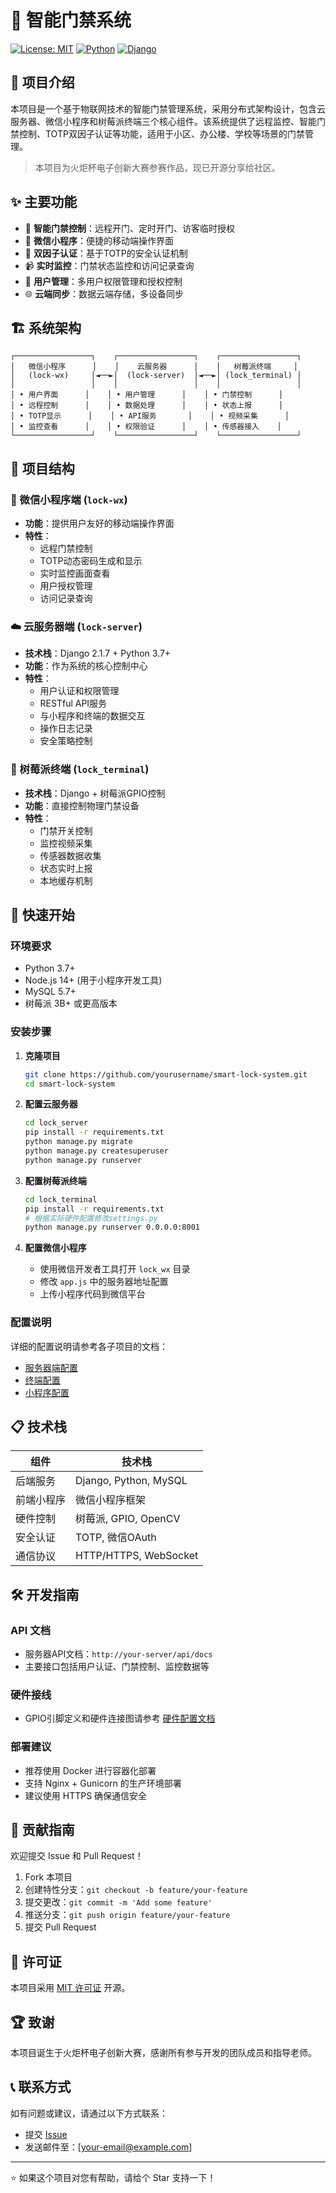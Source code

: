 # 🔐 智能门禁系统

[![License: MIT](https://img.shields.io/badge/License-MIT-yellow.svg)](https://opensource.org/licenses/MIT)
[![Python](https://img.shields.io/badge/Python-3.7+-blue.svg)](https://www.python.org/downloads/)
[![Django](https://img.shields.io/badge/Django-2.1.7-green.svg)](https://djangoproject.com/)

## 📖 项目介绍

本项目是一个基于物联网技术的智能门禁管理系统，采用分布式架构设计，包含云服务器、微信小程序和树莓派终端三个核心组件。该系统提供了远程监控、智能门禁控制、TOTP双因子认证等功能，适用于小区、办公楼、学校等场景的门禁管理。

> 本项目为火炬杯电子创新大赛参赛作品，现已开源分享给社区。

## ✨ 主要功能

- 🔑 **智能门禁控制**：远程开门、定时开门、访客临时授权
- 📱 **微信小程序**：便捷的移动端操作界面
- 🔐 **双因子认证**：基于TOTP的安全认证机制  
- 📹 **实时监控**：门禁状态监控和访问记录查询
- 👥 **用户管理**：多用户权限管理和授权控制
- 🌐 **云端同步**：数据云端存储，多设备同步

## 🏗️ 系统架构

```
┌─────────────────┐    ┌─────────────────┐    ┌─────────────────┐
│   微信小程序      │    │    云服务器      │    │   树莓派终端     │
│   (lock-wx)     │◄──►│  (lock-server)  │◄──►│ (lock_terminal) │
│                 │    │                 │    │                 │
│ • 用户界面      │    │ • 用户管理      │    │ • 门禁控制      │
│ • 远程控制      │    │ • 数据处理      │    │ • 状态上报      │
│ • TOTP显示      │    │ • API服务       │    │ • 视频采集      │
│ • 监控查看      │    │ • 权限验证      │    │ • 传感器接入    │
└─────────────────┘    └─────────────────┘    └─────────────────┘
```

## 📂 项目结构

### 📱 微信小程序端 (`lock-wx`)
- **功能**：提供用户友好的移动端操作界面
- **特性**：
  - 远程门禁控制
  - TOTP动态密码生成和显示
  - 实时监控画面查看
  - 用户授权管理
  - 访问记录查询

### ☁️ 云服务器端 (`lock-server`)
- **技术栈**：Django 2.1.7 + Python 3.7+
- **功能**：作为系统的核心控制中心
- **特性**：
  - 用户认证和权限管理
  - RESTful API服务
  - 与小程序和终端的数据交互
  - 操作日志记录
  - 安全策略控制

### 🔧 树莓派终端 (`lock_terminal`)
- **技术栈**：Django + 树莓派GPIO控制
- **功能**：直接控制物理门禁设备
- **特性**：
  - 门禁开关控制
  - 监控视频采集
  - 传感器数据收集
  - 状态实时上报
  - 本地缓存机制

## 🚀 快速开始

### 环境要求

- Python 3.7+
- Node.js 14+ (用于小程序开发工具)
- MySQL 5.7+
- 树莓派 3B+ 或更高版本

### 安装步骤

1. **克隆项目**
   ```bash
   git clone https://github.com/yourusername/smart-lock-system.git
   cd smart-lock-system
   ```

2. **配置云服务器**
   ```bash
   cd lock_server
   pip install -r requirements.txt
   python manage.py migrate
   python manage.py createsuperuser
   python manage.py runserver
   ```

3. **配置树莓派终端**
   ```bash
   cd lock_terminal
   pip install -r requirements.txt
   # 根据实际硬件配置修改settings.py
   python manage.py runserver 0.0.0.0:8001
   ```

4. **配置微信小程序**
   - 使用微信开发者工具打开 `lock_wx` 目录
   - 修改 `app.js` 中的服务器地址配置
   - 上传小程序代码到微信平台

### 配置说明

详细的配置说明请参考各子项目的文档：
- [服务器端配置](./lock_server/README.md)
- [终端配置](./lock_terminal/README.md)  
- [小程序配置](./lock_wx/README.md)

## 📋 技术栈

| 组件 | 技术栈 |
|------|--------|
| 后端服务 | Django, Python, MySQL |
| 前端小程序 | 微信小程序框架 |
| 硬件控制 | 树莓派, GPIO, OpenCV |
| 安全认证 | TOTP, 微信OAuth |
| 通信协议 | HTTP/HTTPS, WebSocket |

## 🛠️ 开发指南

### API 文档
- 服务器API文档：`http://your-server/api/docs`
- 主要接口包括用户认证、门禁控制、监控数据等

### 硬件接线
- GPIO引脚定义和硬件连接图请参考 [硬件配置文档](./docs/hardware.md)

### 部署建议
- 推荐使用 Docker 进行容器化部署
- 支持 Nginx + Gunicorn 的生产环境部署
- 建议使用 HTTPS 确保通信安全

## 🤝 贡献指南

欢迎提交 Issue 和 Pull Request！

1. Fork 本项目
2. 创建特性分支：`git checkout -b feature/your-feature`
3. 提交更改：`git commit -m 'Add some feature'`
4. 推送分支：`git push origin feature/your-feature`
5. 提交 Pull Request

## 📄 许可证

本项目采用 [MIT 许可证](LICENSE) 开源。

## 🏆 致谢

本项目诞生于火炬杯电子创新大赛，感谢所有参与开发的团队成员和指导老师。

## 📞 联系方式

如有问题或建议，请通过以下方式联系：

- 提交 [Issue](../../issues)
- 发送邮件至：[your-email@example.com]

---

⭐ 如果这个项目对您有帮助，请给个 Star 支持一下！